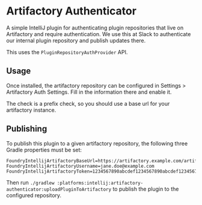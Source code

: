 Artifactory Authenticator
=========================

A simple IntelliJ plugin for authenticating plugin repositories that live on Artifactory and require authentication. We use this at Slack to authenticate our internal plugin repository and publish updates there.

This uses the `PluginRepositoryAuthProvider` API.

## Usage

Once installed, the artifactory repository can be configured in Settings > Artifactory Auth Settings. Fill in the information there and enable it.

The check is a prefix check, so you should use a base url for your artifactory instance.

## Publishing

To publish this plugin to a given artifactory repository, the following three Gradle properties must be set:

```properties
FoundryIntellijArtifactoryBaseUrl=https://artifactory.example.com/artifactory
FoundryIntellijArtifactoryUsername=jane.doe@example.com
FoundryIntellijArtifactoryToken=1234567890abcdef1234567890abcdef12345678
```

Then run `./gradlew :platforms:intellij:artifactory-authenticator:uploadPluginToArtifactory` to publish the plugin to the configured repository.
